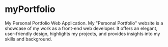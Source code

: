 # myPortfolio
My Personal Portfolio Web Application.
My "Personal Portfolio" website is a showcase of my work as a front-end web developer. It offers an elegant, user-friendly design, highlights my projects, and provides insights into my skills and background.
